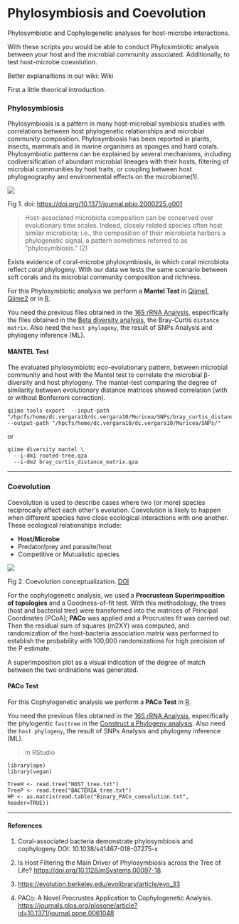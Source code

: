 # Phylosymbiosis and Coevolution

Phylosymbiotic and Cophylogenetic analyses for host-microbe interactions.

With these scripts you would be able to conduct Phylosimbiotic analysis between your host and the microbial community associated. Additionally, to test host-microbe coevolution.

Better explanaitions in our wiki: Wiki

First a little theorical introduction.

### Phylosymbiosis

Phylosymbiosis is a pattern in many host-microbial symbiosis studies with correlations between host phylogenetic relationships and microbial community composition. Phylosymbiosis has been reported in plants, insects, mammals and in marine organisms as sponges and hard corals. Phylosymbiotic patterns can be explained by several mechanisms, including codiversification of abundant microbial lineages with their hosts, filtering of microbial communities by host traits, or coupling between host phylogeography and environmental effects on the microbiome(1).

![](https://journals.plos.org/plosbiology/article/file?id=10.1371/journal.pbio.2000225.g001&type=large)

Fig 1. doi: https://doi.org/10.1371/journal.pbio.2000225.g001

> Host-associated microbiota composition can be conserved over evolutionary
time scales. Indeed, closely related species often host similar microbiota; i.e.,
the composition of their microbiota harbors a phylogenetic signal, a pattern sometimes
referred to as “phylosymbiosis.” (2)

Exists evidence of coral-microbe phylosymbiosis, in which coral microbiota reflect coral phylogeny. With our data we tests the same scenario between soft corals and its microbial community composition and richness.

For this Phylosymbiotic analysis we perform a **Mantel Test** in [Qiime1](http://qiime.org/), [Qiime2](https://qiime2.org/) or in [R](https://rstudio.com/).

You need the previous files obtained in the [16S rRNA Analysis](https://github.com/DianaCarolinaVergara/16S-rRNA-Analysis), especifically the files obtained in the [Beta diversity analysis](https://github.com/DianaCarolinaVergara/16S-rRNA-Analysis/wiki/8.2-Beta-Analysis), the Bray-Curtis `distance matrix`. Also need the `host phylogeny`, the result of SNPs Analysis and phylogeny inference (ML).

#### MANTEL Test

The evaluated phylosymbiotic eco-evolutionary pattern, between microbial community and host with the Mantel test to correlate the microbial β-diversity and host phylogeny. The mantel-test comparing the degree of similarity between evolutionary distance matrices showed correlation (with or without Bonferroni correction).

```
qiime tools export  --input-path "/hpcfs/home/dc.vergara10/dc.vergara10/Muricea/SNPs/bray_curtis_distance_matrix.qza" --output-path "/hpcfs/home/dc.vergara10/dc.vergara10/Muricea/SNPs/"
```
or

```
qiime diversity mantel \
  --i-dm1 rooted-tree.qza
  --i-dm2 bray_curtis_distance_matrix.qza
  ```
  
_____________
  
### Coevolution

Coevolution is used to describe cases where two (or more) species reciprocally affect each other's evolution. Coevolution is likely to happen when different species have close ecological interactions with one another. These ecological relationships include:

- **Host/Microbe**
- Predator/prey and parasite/host
- Competitive or Mutualistic species


![](https://www.researchgate.net/profile/Anurag_Agrawal5/publication/26881487/figure/fig1/AS:601658455228434@1520457962604/A-conceptualization-of-escape-and-radiate-coevolution-hypothesized-by-Ehrlich-and-Raven_W640.jpg)

Fig 2. Coevolution conceptualization. [DOI](https://www.researchgate.net/publication/26881487_Macroevolution_and_the_biological_diversity_of_plants_and_herbivores/figures?lo=1)

For the cophylogenetic analysis, we used a **Procrustean Superimposition of topologies** and a Goodness-of-fit test. With this methodology, the trees (host and bacterial tree) were transformed into the matrices of Principal Coordinates (PCoA); **PACo** was applied and a Procrustes fit was carried out. Then the residual sum of squares (m2XY) was computed, and randomization of the host-bacteria association matrix was performed to establish the probability with 100,000 randomizations for high precision of the P estimate. 

A superimposition plot as a visual indication of the degree of match between the two ordinations was generated. 

#### PACo Test

For this Cophylogenetic analysis we perform a **PACo Test** in [R](https://rstudio.com/).

You need the previous files obtained in the [16S rRNA Analysis](https://github.com/DianaCarolinaVergara/16S-rRNA-Analysis), especifically the phylogentic `fasttree` in the [Construct a Phylogeny analysis](https://github.com/DianaCarolinaVergara/16S-rRNA-Analysis/wiki/10.-Construct-a-Phylogeny). Also need the `host phylogeny`, the result of SNPs Analysis and phylogeny inference (ML).

> in RStudio

```
library(ape)
library(vegan)
```

```
TreeH <- read.tree("HOST_tree.txt")
TreeP <- read.tree("BACTERIA_tree.txt")
HP <- as.matrix(read.table("Binary_PACo_coevolution.txt", header=TRUE))
```
_____________

#### References

1. Coral-associated bacteria demonstrate phylosymbiosis and cophylogeny DOI: 10.1038/s41467-018-07275-x

2. Is Host Filtering the Main Driver of Phylosymbiosis across the Tree of Life? https://doi.org/10.1128/mSystems.00097-18.

3. https://evolution.berkeley.edu/evolibrary/article/evo_33

4. PACo: A Novel Procrustes Application to Cophylogenetic Analysis. https://journals.plos.org/plosone/article?id=10.1371/journal.pone.0061048
